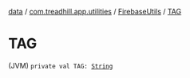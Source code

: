 [data](../../index.md) / [com.treadhill.app.utilities](../index.md) / [FirebaseUtils](index.md) / [TAG](./-t-a-g.md)

# TAG

(JVM) `private val TAG: `[`String`](https://kotlinlang.org/api/latest/jvm/stdlib/kotlin/-string/index.html)